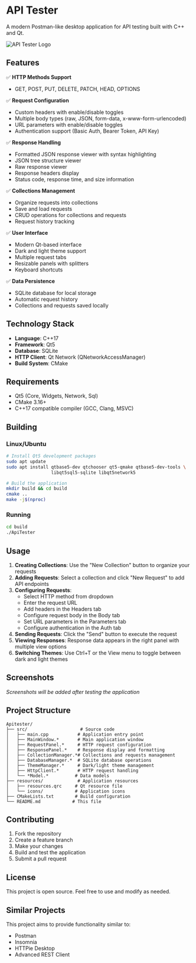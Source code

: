 # API Tester

A modern Postman-like desktop application for API testing built with C++ and Qt.

![API Tester Logo](resources/icons/app.ico)

## Features

✅ **HTTP Methods Support**
- GET, POST, PUT, DELETE, PATCH, HEAD, OPTIONS

✅ **Request Configuration**
- Custom headers with enable/disable toggles
- Multiple body types (raw, JSON, form-data, x-www-form-urlencoded)
- URL parameters with enable/disable toggles
- Authentication support (Basic Auth, Bearer Token, API Key)

✅ **Response Handling**
- Formatted JSON response viewer with syntax highlighting
- JSON tree structure viewer
- Raw response viewer
- Response headers display
- Status code, response time, and size information

✅ **Collections Management**
- Organize requests into collections
- Save and load requests
- CRUD operations for collections and requests
- Request history tracking

✅ **User Interface**
- Modern Qt-based interface
- Dark and light theme support
- Multiple request tabs
- Resizable panels with splitters
- Keyboard shortcuts

✅ **Data Persistence**
- SQLite database for local storage
- Automatic request history
- Collections and requests saved locally

## Technology Stack

- **Language**: C++17
- **Framework**: Qt5
- **Database**: SQLite
- **HTTP Client**: Qt Network (QNetworkAccessManager)
- **Build System**: CMake

## Requirements

- Qt5 (Core, Widgets, Network, Sql)
- CMake 3.16+
- C++17 compatible compiler (GCC, Clang, MSVC)

## Building

### Linux/Ubuntu

```bash
# Install Qt5 development packages
sudo apt update
sudo apt install qtbase5-dev qtchooser qt5-qmake qtbase5-dev-tools \
                 libqt5sql5-sqlite libqt5network5

# Build the application
mkdir build && cd build
cmake ..
make -j$(nproc)
```

### Running

```bash
cd build
./ApiTester
```

## Usage

1. **Creating Collections**: Use the "New Collection" button to organize your requests
2. **Adding Requests**: Select a collection and click "New Request" to add API endpoints
3. **Configuring Requests**:
   - Select HTTP method from dropdown
   - Enter the request URL
   - Add headers in the Headers tab
   - Configure request body in the Body tab
   - Set URL parameters in the Parameters tab
   - Configure authentication in the Auth tab
4. **Sending Requests**: Click the "Send" button to execute the request
5. **Viewing Responses**: Response data appears in the right panel with multiple view options
6. **Switching Themes**: Use Ctrl+T or the View menu to toggle between dark and light themes

## Screenshots

*Screenshots will be added after testing the application*

## Project Structure

```
Apitester/
├── src/                    # Source code
│   ├── main.cpp           # Application entry point
│   ├── MainWindow.*       # Main application window
│   ├── RequestPanel.*     # HTTP request configuration
│   ├── ResponsePanel.*    # Response display and formatting
│   ├── CollectionManager.*# Collections and requests management
│   ├── DatabaseManager.*  # SQLite database operations
│   ├── ThemeManager.*     # Dark/light theme management
│   ├── HttpClient.*       # HTTP request handling
│   └── *Model.*          # Data models
├── resources/             # Application resources
│   ├── resources.qrc     # Qt resource file
│   └── icons/            # Application icons
├── CMakeLists.txt        # Build configuration
└── README.md            # This file
```

## Contributing

1. Fork the repository
2. Create a feature branch
3. Make your changes
4. Build and test the application
5. Submit a pull request

## License

This project is open source. Feel free to use and modify as needed.

## Similar Projects

This project aims to provide functionality similar to:
- Postman
- Insomnia
- HTTPie Desktop
- Advanced REST Client